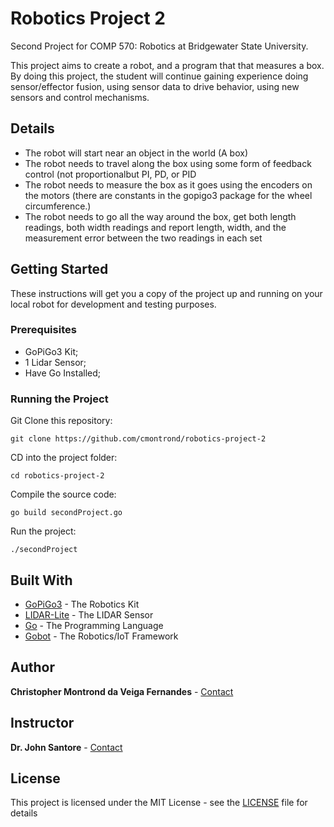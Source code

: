 # Robotics Project 2

Second Project for COMP 570: Robotics at Bridgewater State University.<br>

This project aims to create a robot, and a program that that measures a box.
By doing this project, the student will continue gaining experience doing sensor/effector fusion, using sensor data 
to drive behavior, using new sensors and control mechanisms.

## Details

* The robot will start near an object in the world (A box) 
* The robot needs to travel along the box using some form of feedback control (not proportionalbut PI, PD, or PID
* The robot needs to measure the box as it goes using the encoders on the motors (there are constants in 
the gopigo3 package for the wheel circumference.)
* The robot needs to go all the way around the box, get both length readings, both width 
readings and report length, width, and the measurement error between the two readings in each set

## Getting Started

These instructions will get you a copy of the project up and running on your local robot for development 
and testing purposes.

### Prerequisites

* GoPiGo3 Kit;
* 1 Lidar Sensor;
* Have Go Installed;

### Running the Project

Git Clone this repository:

```
git clone https://github.com/cmontrond/robotics-project-2
```

CD into the project folder:

```
cd robotics-project-2
```

Compile the source code:

```
go build secondProject.go
```

Run the project:

```
./secondProject
```

## Built With

* [GoPiGo3](https://www.dexterindustries.com/gopigo3/) - The Robotics Kit
* [LIDAR-Lite](https://www.sparkfun.com/products/14032) - The LIDAR Sensor
* [Go](https://golang.org//) - The Programming Language
* [Gobot](https://gobot.io/) - The Robotics/IoT Framework

## Author

**Christopher Montrond da Veiga Fernandes** - [Contact](mailto:cmontronddaveigafern@student.bridgew.edu)

## Instructor

**Dr. John Santore** - [Contact](mailto:jsantore@bridgew.edu)

## License

This project is licensed under the MIT License - see the [LICENSE](LICENSE) file for details
